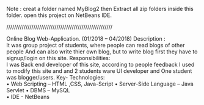 Note : creat a folder named MyBlog2
  then Extract all zip folders inside this folder.
  open this project on NetBeans IDE.
  
  
  ///////////////////////////////////////////////////////
  
  Online Blog Web-Application. (01/2018 – 04/2018) 
Description :  
It was group project of students, where people can read blogs of other people 
And can also write thier own blog, but to write blog first they have to signup/login on this site. 
Responsibilities:  
I was Back end developer of this site, according to people feedback I used to modify this site and and 2 students ware UI developer and One student was blogger/users. 
Key- Technologies:  
•	Web Scripting – HTML ,CSS, Java-Script 
•	Server-Side Language – Java Servlet 
•	DBMS –  MySQL  
•	IDE - NetBeans 

  
